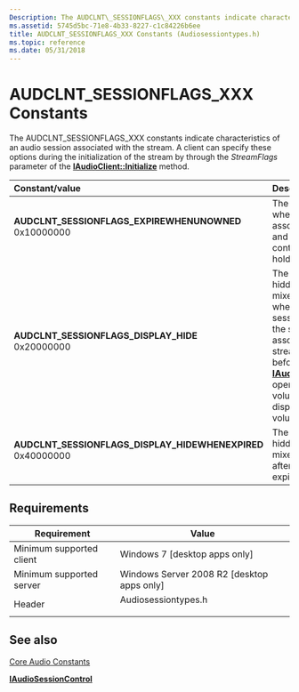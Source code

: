 ```yaml
---
Description: The AUDCLNT\_SESSIONFLAGS\_XXX constants indicate characteristics of an audio session associated with the stream.
ms.assetid: 5745d5bc-71e8-4b33-8227-c1c84226b6ee
title: AUDCLNT_SESSIONFLAGS_XXX Constants (Audiosessiontypes.h)
ms.topic: reference
ms.date: 05/31/2018
---
```


# AUDCLNT\_SESSIONFLAGS\_XXX Constants

The AUDCLNT\_SESSIONFLAGS\_XXX constants indicate characteristics of an audio session associated with the stream. A client can specify these options during the initialization of the stream by through the *StreamFlags* parameter of the [**IAudioClient::Initialize**](/windows/desktop/api/Audioclient/nf-audioclient-iaudioclient-initialize) method.



| Constant/value                                                                                                                                                                                                                                                                                                                   | Description                                                                                                                                                                                                                                                                                                      |
|:---------------------------------------------------------------------------------------------------------------------------------------------------------------------------------------------------------------------------------------------------------------------------------------------------------------------------------|:-----------------------------------------------------------------------------------------------------------------------------------------------------------------------------------------------------------------------------------------------------------------------------------------------------------------|
| <span id="AUDCLNT_SESSIONFLAGS_EXPIREWHENUNOWNED"></span><span id="audclnt_sessionflags_expirewhenunowned"></span><dl> <dt>**AUDCLNT\_SESSIONFLAGS\_EXPIREWHENUNOWNED**</dt> <dt>0x10000000 </dt> </dl>                       | The session expires when there are no associated streams and owning session control objects holding references.<br/>                                                                                                                                                                                       |
| <span id="AUDCLNT_SESSIONFLAGS_DISPLAY_HIDE"></span><span id="audclnt_sessionflags_display_hide"></span><dl> <dt>**AUDCLNT\_SESSIONFLAGS\_DISPLAY\_HIDE**</dt> <dt>0x20000000 </dt> </dl>                                     | The volume control is hidden in the volume mixer user interface when the audio session is created. If the session associated with the stream already exists before [**IAudioClient::Initialize**](/windows/desktop/api/Audioclient/nf-audioclient-iaudioclient-initialize) opens the stream, the volume control is displayed in the volume mixer.<br/> |
| <span id="_AUDCLNT_SESSIONFLAGS_DISPLAY_HIDEWHENEXPIRED"></span><span id="_audclnt_sessionflags_display_hidewhenexpired"></span><dl> <dt> **AUDCLNT\_SESSIONFLAGS\_DISPLAY\_HIDEWHENEXPIRED**</dt> <dt>0x40000000 </dt> </dl> | The volume control is hidden in the volume mixer user interface after the session expires. <br/>                                                                                                                                                                                                           |



## Requirements



| Requirement | Value |
|-------------------------------------|------------------------------------------------------------------------------------------------|
| Minimum supported client<br/> | Windows 7 \[desktop apps only\]<br/>                                                     |
| Minimum supported server<br/> | Windows Server 2008 R2 \[desktop apps only\]<br/>                                        |
| Header<br/>                   | <dl> <dt>Audiosessiontypes.h</dt> </dl> |



## See also

<dl> <dt>

[Core Audio Constants](core-audio-constants.md)
</dt> <dt>

[**IAudioSessionControl**](/windows/desktop/api/Audiopolicy/nn-audiopolicy-iaudiosessioncontrol)
</dt> </dl>

 

 




